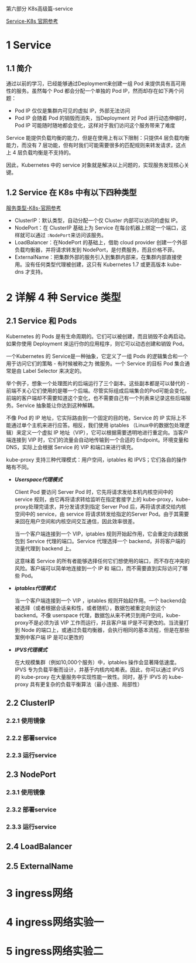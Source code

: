 第六部分 K8s高级篇-service

[Service-K8s 官网参考](https://kubernetes.io/zh/docs/concepts/services-networking/service/)

# 1 Service

## 1.1 简介

通过以前的学习，已经能够通过Deployment来创建一组 Pod 来提供具有高可用性的服务。虽然每个 Pod 都会分配一个单独的 Pod IP，然而却存在如下两个问题：

- Pod IP 仅仅是集群内可见的虚拟 IP，外部无法访问
- Pod IP 会随着 Pod 的销毁而消失，当Deployment 对 Pod 进行动态伸缩时，Pod IP 可能随时随地都会变化，这样对于我们访问这个服务带来了难度

Service 能提供负载均衡的能力，但是在使用上有以下限制：只提供4 层负载均衡能力，而没有 7 层功能，但有时我们可能需要很多的匹配规则来转发请求，这点上 4 层负载均衡是不支持的。

因此，Kubernetes 中的 service 对象就是解决以上问题的，实现服务发现核心关键。

## 1.2 Service 在 K8s 中有以下四种类型

[服务类型-K8s-官网参考](https://kubernetes.io/zh/docs/concepts/services-networking/service/#publishing-services-service-types)

- ClusterIP：默认类型，自动分配一个仅 Cluster 内部可以访问的虚拟 IP。
- NodePort：在 ClusterIP 基础上为 Service 在每台机器上绑定一个端口，这样就可以通过 `:NodePort`来访问该服务。
- LoadBalancer：在NodePort 的基础上，借助 cloud provider 创建一个外部负载均衡器，并将请求转发到 NodePort，是付费服务，而且价格不菲。
- ExternalName：把集群外部的服务引入到集群内部来，在集群内部直接使用。没有任何类型代理被创建，这只有 Kubernetes 1.7 或更高版本 kube-dns 才支持。

# 2 详解 4 种 Service 类型

## 2.1 Service 和 Pods

Kubernetes 的 Pods 是有生命周期的。它们可以被创建，而且销毁不会再启动。如果你使用 Deployment 来运行你的应用程序，则它可以动态创建和销毁 Pod。

一个Kubernetes 的 Service是一种抽象，它定义了一组 Pods 的逻辑集合和一个用于访问它们的策略 - 有时候被称之为 微服务。一个 Service 的目标 Pod 集合通常是由 Label Selector 来决定的。

举个例子，想象一个处理图片的后端运行了三个副本。这些副本都是可以替代的 - 前端不关心它们使用的是哪一个后端。尽管实际组成后端集合的Pod可能会变化，前端的客户端却不需要知道这个变化，也不需要自己有一个列表来记录这些后端服务。Service 抽象能让你达到这种解耦。

不像 Pod 的 IP 地址，它实际路由到一个固定的目的地，Service 的 IP 实际上不能通过单个主机来进行应答。相反，我们使用 iptables （Linux中的数据包处理逻辑）来定义一个虚拟 IP 地址（VIP），它可以根据需要透明地进行重定向。当客户端连接到 VIP 时，它们的流量会自动地传输到一个合适的 Endpoint。环境变量和DNS，实际上会根据 Service 的 VIP 和端口来进行填充。

kube-proxy 支持三种代理模式：用户空间，iptables 和 IPVS；它们各自的操作略有不同。

- ***Userspace代理模式***

  Client Pod 要访问 Server Pod 时，它先将请求发给本机内核空间中的 service 规则，由它再将请求转给监听在指定套接字上的 kube-proxy，kube-proxy处理完请求，并分发请求到指定 Server Pod 后，再将请求递交给内核空间中的 service，由 service 将请求转发给指定的Server Pod。由于其需要来回在用户空间和内核空间交互通信，因此效率很差。

  当一个客户端连接到一个 VIP，iptables 规则开始起作用，它会重定向该数据包到 Service 代理的端口。Service 代理选择一个 backend，并将客户端的流量代理到 backend 上。

  这意味着 Service 的所有者能够选择任何它们想使用的端口，而不存在冲突的风险。客户端可以简单地连接到一个 IP 和 端口，而不需要直到实际访问了哪些 Pod。

- ***iptables代理模式***

  当一个客户端连接到一个 VIP ，iptables 规则开始起作用。一个 backend会被选择（或者根据会话亲和性，或者随机），数据包被重定向到这个 backend。不像 userspace 代理，数据包从来不拷贝到用户空间，kube-proxy不是必须为该 VIP 工作而运行，并且客户端 IP是不可更改的。当流量打到 Node 的端口上，或通过负载均衡器，会执行相同的基本流程，但是在那些案例中客户端 IP 是可以更改的

- ***IPVS代理模式***

  在大规模集群（例如10,000个服务）中，iptables 操作会显著降低速度。IPVS 专为负载平衡而设计，并基于内核内哈希表。因此，你可以通过 IPVS 的 kube-proxy 在大量服务中实现性能一致性。同时，基于 IPVS 的 kube-proxy 具有更复杂的负载平衡算法（最小连接、局部性）

## 2.2 ClusterIP

### 2.2.1 使用镜像

### 2.2.2 部署service

### 2.2.3 运行service

## 2.3 NodePort

### 2.3.1 使用镜像

### 2.3.2 部署service

### 2.3.3 运行service

## 2.4 LoadBalancer

## 2.5 ExternalName

# 3 ingress网络

# 4 ingress网络实验一

# 5 ingress网络实验二